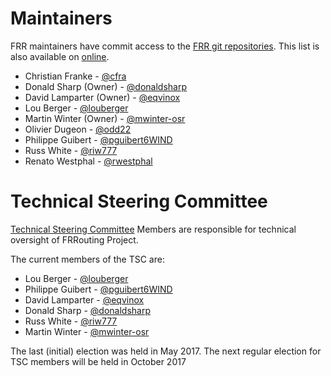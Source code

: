 # Maintainers

FRR maintainers have commit access to the [FRR git repositories](https://github.com/frrouting).  This list is also available on [online](https://github.com/orgs/frrouting/teams/maintainers).

- Christian Franke - [@cfra](https://github.com/cfra)
- Donald Sharp (Owner) - [@donaldsharp](https://github.com/donaldsharp)
- David Lamparter (Owner) - [@eqvinox](https://github.com/eqvinox)
- Lou Berger - [@louberger](https://github.com/louberger)
- Martin Winter (Owner) - [@mwinter-osr](https://github.com/mwinter-osr)
- Olivier Dugeon - [@odd22](https://github.com/odd22)
- Philippe Guibert - [@pguibert6WIND](https://github.com/pguibert6WIND)
- Russ White - [@riw777](https://github.com/riw777)
- Renato Westphal - [@rwestphal](https://github.com/rwestphal)

# Technical Steering Committee

[Technical Steering Committee](tsc.html) Members are responsible for technical oversight of FRRouting Project.

The current members of the TSC are:

- Lou Berger - [@louberger](https://github.com/louberger)
- Philippe Guibert - [@pguibert6WIND](https://github.com/pguibert6WIND)
- David Lamparter - [@eqvinox](https://github.com/eqvinox)
- Donald Sharp - [@donaldsharp](https://github.com/donaldsharp)
- Russ White - [@riw777](https://github.com/riw777)
- Martin Winter - [@mwinter-osr](https://github.com/mwinter-osr)

The last (initial) election was held in May 2017. The next regular election for TSC members will be held in October 2017
